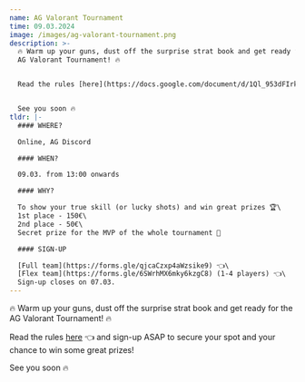 ```yaml
---
name: AG Valorant Tournament
time: 09.03.2024
image: /images/ag-valorant-tournament.png
description: >-
  🔥 Warm up your guns, dust off the surprise strat book and get ready for the
  AG Valorant Tournament! 🔥


  Read the rules [here](https://docs.google.com/document/d/1Ql_953dFIrkGZtxFYWoA5bKwAukT0Or_9AvLhcNiGN4/edit#heading=h.h20ft39ht236) 👈 and sign-up ASAP to secure your spot and your chance to win some great prizes!


  See you soon 🔥
tldr: |-
  #### WHERE?

  Online, AG Discord

  #### WHEN?

  09.03. from 13:00 onwards

  #### WHY?

  To show your true skill (or lucky shots) and win great prizes 🏆\
  1st place - 150€\
  2nd place - 50€\
  Secret prize for the MVP of the whole tournament 👀

  #### SIGN-UP

  [Full team](https://forms.gle/qjcaCzxp4aWzsike9) 👈\
  [Flex team](https://forms.gle/6SWrhMX6mky6kzgC8) (1-4 players) 👈\
  Sign-up closes on 07.03.
---
```

🔥 Warm up your guns, dust off the surprise strat book and get ready for the AG Valorant Tournament! 🔥

Read the rules [here](https://docs.google.com/document/d/1Ql_953dFIrkGZtxFYWoA5bKwAukT0Or_9AvLhcNiGN4/edit#heading=h.h20ft39ht236) 👈 and sign-up ASAP to secure your spot and your chance to win some great prizes!

See you soon 🔥